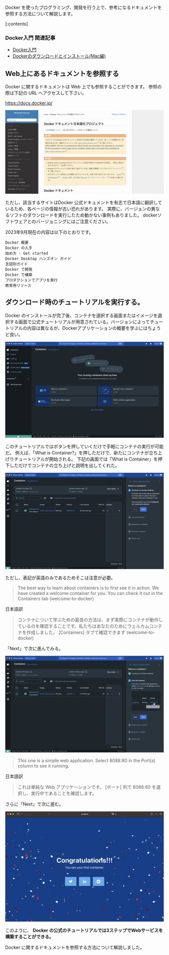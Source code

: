 
Docker を使ったプログラミング、開発を行う上で、参考になるドキュメントを参照する方法について解説します。


[:contents]


### Docker入門 関連記事

- [Docker入門](https://minegishirei.hatenablog.com/entry/2023/09/02/213936)
- [Dockerのダウンロードとインストール(Mac編)](https://minegishirei.hatenablog.com/entry/2023/09/03/143528)




## Web上にあるドキュメントを参照する

Docker に関するドキュメントは Web 上でも参照することができます。 参照の際は下記の URL へアクセスして下さい。

https://docs.docker.jp/

<img src="https://github.com/minegishirei/techblog/blob/main/docker/0000Docker%E3%81%AE%E3%82%A4%E3%83%B3%E3%82%B9%E3%83%88%E3%83%BC%E3%83%AB%E6%96%B9%E6%B3%95%E3%81%A8%E7%92%B0%E5%A2%83%E8%A8%AD%E5%AE%9A/img/%E5%85%AC%E5%BC%8F%E3%83%98%E3%82%9A%E3%83%BC%E3%82%B7%E3%82%99.png?raw=true">

ただし、該当するサイトはDocker 公式ドキュメントを有志で日本語に翻訳しているため、各ページの情報が古い恐れがあります。
実際に、バージョンの異なるソフトのダウンロードを実行したため動かない事例もありました。
dockerソフトウェアとのバージョニングにはご注意ください。


2023年9月現在の内容は以下のとおりです。

```
Docker 概要
Docker の入手
始め方 - Get started
Docker Desktop ハンズオン ガイド
言語別ガイド
Docker で開発
Docker で構築
プロダクションでアプリを実行
教育用リソース
```




## ダウンロード時のチュートリアルを実行する。

Docker のインストールが完了後、コンテナを選択する画面またはイメージを選択する画面で公式チュートリアルが用意されている。バージョンによってチュートリアルの内容は異なるが、Dockerアプリケーションの概要を学ぶにはちょうど良い。


<img src="https://github.com/minegishirei/techblog/blob/main/docker/0000Docker%E3%81%AE%E3%82%A4%E3%83%B3%E3%82%B9%E3%83%88%E3%83%BC%E3%83%AB%E6%96%B9%E6%B3%95%E3%81%A8%E7%92%B0%E5%A2%83%E8%A8%AD%E5%AE%9A/img/%E3%83%81%E3%83%A5%E3%83%BC%E3%83%88%E3%83%AA%E3%82%A2%E3%83%AB.png?raw=true">



このチュートリアルではボタンを押していくだけで手軽にコンテナの実行が可能だ。
例えば、「What is Container?」を押しただけで、新たにコンテナが立ち上げりチュートリアルが開始される。
下記の画面では「What is Container」を押下しただけでコンテナの立ち上げと説明を出してくれた。

<img src="https://github.com/minegishirei/techblog/blob/main/docker/0000Docker%E3%81%AE%E3%82%A4%E3%83%B3%E3%82%B9%E3%83%88%E3%83%BC%E3%83%AB%E6%96%B9%E6%B3%95%E3%81%A8%E7%92%B0%E5%A2%83%E8%A8%AD%E5%AE%9A/img/%E3%83%81%E3%83%A5%E3%83%BC%E3%83%88%E3%83%AA%E3%82%A2%E3%83%AB_%E3%82%B3%E3%83%B3%E3%83%86%E3%83%8A%E3%81%A8%E3%81%AF.png?raw=true">


ただし、表記が英語のみであるためそこは注意が必要。

> The best way to learn about containers is to first see it in action. We have created a welcome container for you.
You can check it out in the Containers tab (welcome-to-docker)

日本語訳

> コンテナについて学ぶための最良の方法は、まず実際にコンテナが動作しているのを確認することです。私たちはあなたのためにウェルカムコンテナを作成しました。
[Containers] タブで確認できます (welcome-to-docker)

「Next」で次に進んでみる。

<img src="https://github.com/minegishirei/techblog/blob/main/docker/0000Docker%E3%81%AE%E3%82%A4%E3%83%B3%E3%82%B9%E3%83%88%E3%83%BC%E3%83%AB%E6%96%B9%E6%B3%95%E3%81%A8%E7%92%B0%E5%A2%83%E8%A8%AD%E5%AE%9A/img/%E3%83%81%E3%83%A5%E3%83%BC%E3%83%88%E3%83%AA%E3%82%A2%E3%83%AB_%E3%82%B3%E3%83%B3%E3%83%86%E3%83%8A%E3%81%A8%E3%81%AF2.png?raw=true">


> This one is a simple web application. Select 8088:80⁠ in the Port(s) column to see it running.

日本語訳

> これは単純な Web アプリケーションです。 [ポート] 列で 8088:80⁠ を選択し、実行中であることを確認します。

さらに「Next」で次に進む。

<img src="https://github.com/minegishirei/techblog/blob/main/docker/0000Docker%E3%81%AE%E3%82%A4%E3%83%B3%E3%82%B9%E3%83%88%E3%83%BC%E3%83%AB%E6%96%B9%E6%B3%95%E3%81%A8%E7%92%B0%E5%A2%83%E8%A8%AD%E5%AE%9A/img/%E3%83%81%E3%83%A5%E3%83%BC%E3%83%88%E3%83%AA%E3%82%A2%E3%83%AB_%E3%82%B3%E3%83%B3%E3%83%86%E3%83%8A%E3%81%A8%E3%81%AF3.png?raw=true">


このように、 **Docker の公式のチュートリアルでは3ステップでWebサービスを構築することができる。**







Docker に関するドキュメントを参照する方法について解説しました。




